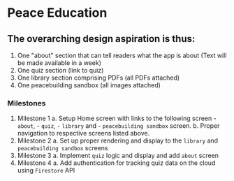 # Peace Education

## The overarching design aspiration is thus:

1. One "about" section that can tell readers what the app is about (Text will be made available in a week)
2. One quiz section (link to quiz)
3. One library section comprising PDFs (all PDFs attached)
4. One peacebuilding sandbox (all images attached)

### Milestones

1. Milestone 1
   a. Setup Home screen with links to the following screen - `about`, - `quiz`, - `library` and - `peacebuilding sandbox` screen.
   b. Proper navigation to respective screens listed above.
2. Milestone 2
   a. Set up proper rendering and display to the `library` and `peacebuilding sandbox` screens
3. Milestone 3
   a. Implement `quiz` logic and display and add `about` screen
4. Milestone 4
   a. Add authentication for tracking quiz data on the cloud using `Firestore` API

